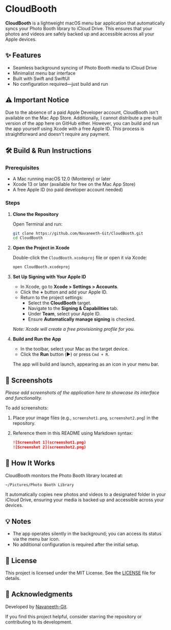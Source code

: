
# CloudBooth

**CloudBooth** is a lightweight macOS menu bar application that automatically syncs your Photo Booth library to iCloud Drive. This ensures that your photos and videos are safely backed up and accessible across all your Apple devices.

## ✨ Features

- Seamless background syncing of Photo Booth media to iCloud Drive
- Minimalist menu bar interface
- Built with Swift and SwiftUI
- No configuration required—just build and run

## ⚠️ Important Notice

Due to the absence of a paid Apple Developer account, CloudBooth isn't available on the Mac App Store. Additionally, I cannot distribute a pre-built version of the app here on GitHub either. However, you can build and run the app yourself using Xcode with a free Apple ID. This process is straightforward and doesn't require any payment.

## 🛠️ Build & Run Instructions

### Prerequisites

- A Mac running macOS 12.0 (Monterey) or later
- Xcode 13 or later (available for free on the Mac App Store)
- A free Apple ID (no paid developer account needed)

### Steps

1. **Clone the Repository**

   Open Terminal and run:

   ```bash
   git clone https://github.com/Navaneeth-Git/CloudBooth.git
   cd CloudBooth
   ```

2. **Open the Project in Xcode**

   Double-click the `CloudBooth.xcodeproj` file or open it via Xcode:

   ```bash
   open CloudBooth.xcodeproj
   ```

3. **Set Up Signing with Your Apple ID**

   - In Xcode, go to **Xcode > Settings > Accounts**.
   - Click the **+** button and add your Apple ID.
   - Return to the project settings:
     - Select the **CloudBooth** target.
     - Navigate to the **Signing & Capabilities** tab.
     - Under **Team**, select your Apple ID.
     - Ensure **Automatically manage signing** is checked.

   *Note: Xcode will create a free provisioning profile for you.*

4. **Build and Run the App**

   - In the toolbar, select your Mac as the target device.
   - Click the **Run** button (▶️) or press `Cmd + R`.

   The app will build and launch, appearing as an icon in your menu bar.

## 📸 Screenshots

*Please add screenshots of the application here to showcase its interface and functionality.*

To add screenshots:

1. Place your image files (e.g., `screenshot1.png`, `screenshot2.png`) in the repository.
2. Reference them in this README using Markdown syntax:

   ```markdown
   ![Screenshot 1](screenshot1.png)
   ![Screenshot 2](screenshot2.png)
   ```

## 🧩 How It Works

CloudBooth monitors the Photo Booth library located at:

```bash
~/Pictures/Photo Booth Library
```

It automatically copies new photos and videos to a designated folder in your iCloud Drive, ensuring your media is backed up and accessible across your devices.

## 💡 Notes

- The app operates silently in the background; you can access its status via the menu bar icon.
- No additional configuration is required after the initial setup.

## 🧾 License

This project is licensed under the MIT License. See the [LICENSE](LICENSE) file for details.

## 🙏 Acknowledgments

Developed by [Navaneeth-Git](https://github.com/Navaneeth-Git).

If you find this project helpful, consider starring the repository or contributing to its development.

